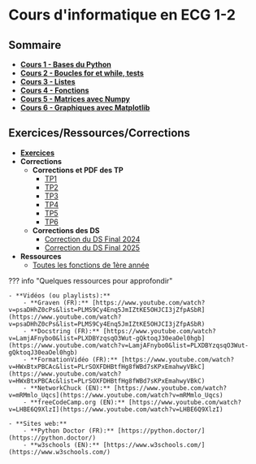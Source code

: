 # Cours d'informatique en ECG 1-2


## Sommaire
- **[Cours 1 - Bases du Python](TP1.md)**
- **[Cours 2 - Boucles for et while, tests](TP2.md)**
- **[Cours 3 - Listes](TP3.md)**
- **[Cours 4 - Fonctions](TP4.md)**
- **[Cours 5 - Matrices avec Numpy](TP5.md)**
- **[Cours 6 - Graphiques avec Matplotlib](TP6.md)**

## Exercices/Ressources/Corrections
- **[Exercices](Exercices.md)**
- **Corrections**
    - **Corrections et PDF des TP**
        - [TP1](Exercices_TP1.md)
        - [TP2](Exercices_TP2.md)
        - [TP3](Exercices_TP3.md)
        - [TP4](Exercices_TP4.md)
        - [TP5](Exercices_TP5.md)
        - [TP6](Exercices_TP6.md)
    - **Corrections des DS**
        - [Correction du DS Final 2024](Correction_DS_2024.md)
        - [Correction du DS Final 2025](Correction_DS_2025.md)
- **Ressources**
    - [Toutes les fonctions de 1ère année](Toutes_les_fonctions_de_1ere_annee.md)


??? info "Quelques ressources pour approfondir"

    - **Vidéos (ou playlists):**
        - **Graven (FR):** [https://www.youtube.com/watch?v=psaDHhZ0cPs&list=PLMS9Cy4Enq5JmIZtKE5OHJCI3jZfpASbR](https://www.youtube.com/watch?v=psaDHhZ0cPs&list=PLMS9Cy4Enq5JmIZtKE5OHJCI3jZfpASbR)
        - **Docstring (FR):** [https://www.youtube.com/watch?v=LamjAFnybo0&list=PLXDBYzqsqO3Wut-gQktoqJ30eaOel0hgb](https://www.youtube.com/watch?v=LamjAFnybo0&list=PLXDBYzqsqO3Wut-gQktoqJ30eaOel0hgb)
        - **FormationVidéo (FR):** [https://www.youtube.com/watch?v=HWxBtxPBCAc&list=PLrSOXFDHBtfHg8fWBd7sKPxEmahwyVBkC](https://www.youtube.com/watch?v=HWxBtxPBCAc&list=PLrSOXFDHBtfHg8fWBd7sKPxEmahwyVBkC)
        - **NetworkChuck (EN):** [https://www.youtube.com/watch?v=mRMmlo_Uqcs](https://www.youtube.com/watch?v=mRMmlo_Uqcs)
        - **freeCodeCamp.org (EN):** [https://www.youtube.com/watch?v=LHBE6Q9XlzI](https://www.youtube.com/watch?v=LHBE6Q9XlzI)

    - **Sites web:**
        - **Python Doctor (FR):** [https://python.doctor/](https://python.doctor/)
        - **w3schools (EN):** [https://www.w3schools.com/](https://www.w3schools.com/)


